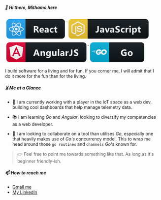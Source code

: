 ##### :wave: Hi there, Mithamo here

<p align="left">

  <a href="#">
    <img src="svg/react.svg" alt="react" style="vertical-align:top; margin:6px 4px">
  </a>

  <a href="#">
    <img src="svg/js.svg" alt="js" style="vertical-align:top; margin:6px 4px">
  </a>

  <a href="#">
    <img src="svg/angular.svg" alt="angular" style="vertical-align:top; margin:6px 4px">
  </a>

  <a href="#">
    <img src="svg/go.svg" alt="go" style="vertical-align:top; margin:6px 4px">
  </a>
</p>

I build software for a living and for fun. If you corner me, I will admit that I do it more for the fun than for the living.

##### :hourglass_flowing_sand: Me at a Glance

- :construction_worker: I am currently working with a player in the IoT space as a web dev, building cool dashboards that help manage telemetry data.

- :books: I am learning _Go_ and _Angular_, looking to diversify my competencies as a web developer.

- :duck: I am looking to collaborate on a tool than utilises _Go_, especially one that heavily makes use of _Go's_ concurrency model. This to wrap me head around those `go routines` and `channels` _Go_'s known for.

> :point_right: Feel free to point me towards something like that. As long as it's beginner friendly-ish.

##### 📫 How to reach me

- [Gmail me](mailto:dennisbmithamo@gmail.com)
- [My LinkedIn](https://www.linkedin.com/in/dennis-mithamo/)
